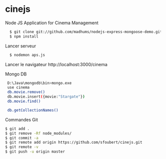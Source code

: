 cinejs
======

Node JS Application for Cinema Management
```sh
  $ git clone git://github.com/madhums/nodejs-express-mongoose-demo.git
  $ npm install
```

Lancer serveur
```sh
  $ nodemon aps.js
```

Lancer le navigateur
 http://localhost:3000/cinema


Mongo DB
```sh
 D:\Java\mongodb\bin>mongo.exe
 use cinema
 db.movie.remove()
 db.movie.insert({movie:"Stargate"})
 db.movie.find()

 db.getCollectionNames()
```

 Commandes Git
 ```sh
 $ git add .
 $ git remove -Rf node_modules/
 $ git commit -a
 $ git remote add origin https://github.com/sfoubert/cinejs.git
 $ git remote -v
 $ git push -u origin master
 ```